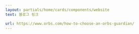 ```yaml
---
layout: partials/home/cards/components/website
text: 블로그 링크

url: https://www.orbs.com/how-to-choose-an-orbs-guardian/
---
```

